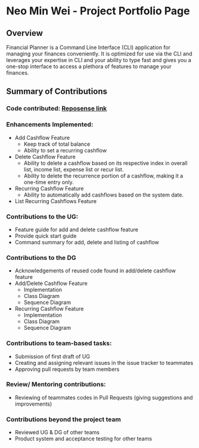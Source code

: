 # Neo Min Wei - Project Portfolio Page

## Overview

Financial Planner is a Command Line Interface (CLI) application for managing your finances conveniently.
It is optimized for use via the CLI and leverages your expertise in CLI and your ability to type fast and gives
you a one-stop interface to access a plethora of features to manage your finances.

## Summary of Contributions

### Code contributed: [Reposense link](https://nus-cs2113-ay2324s1.github.io/tp-dashboard/?search=neominwei&sort=groupTitle&sortWithin=title&timeframe=commit&mergegroup=&groupSelect=groupByRepos&breakdown=false&since=2023-09-22)

### Enhancements Implemented:

* Add Cashflow Feature
  * Keep track of total balance
  * Ability to set a recurring cashflow
* Delete Cashflow Feature
  * Ability to delete a cashflow based on its respective index in overall list, income list, expense list or recur list.
  * Ability to delete the recurrence portion of a cashflow, making it a one-time entry only.
* Recurring Cashflow Feature
  * Ability to automatically add cashflows based on the system date.
* List Recurring Cashflows Feature

### Contributions to the UG:

* Feature guide for add and delete cashflow feature
* Provide quick start guide
* Command summary for add, delete and listing of cashflow

### Contributions to the DG

* Acknowledgements of reused code found in add/delete cashflow feature
* Add/Delete Cashflow Feature
  * Implementation
  * Class Diagram
  * Sequence Diagram
* Recurring Cashflow Feature
  * Implementation
  * Class Diagram
  * Sequence Diagram

### Contributions to team-based tasks:

* Submission of first draft of UG
* Creating and assigning relevant issues in the issue tracker to teammates
* Approving pull requests by team members

### Review/ Mentoring contributions:

* Reviewing of teammates codes in Pull Requests (giving suggestions and improvements)

### Contributions beyond the project team

* Reviewed UG & DG of other teams
* Product system and acceptance testing for other teams
